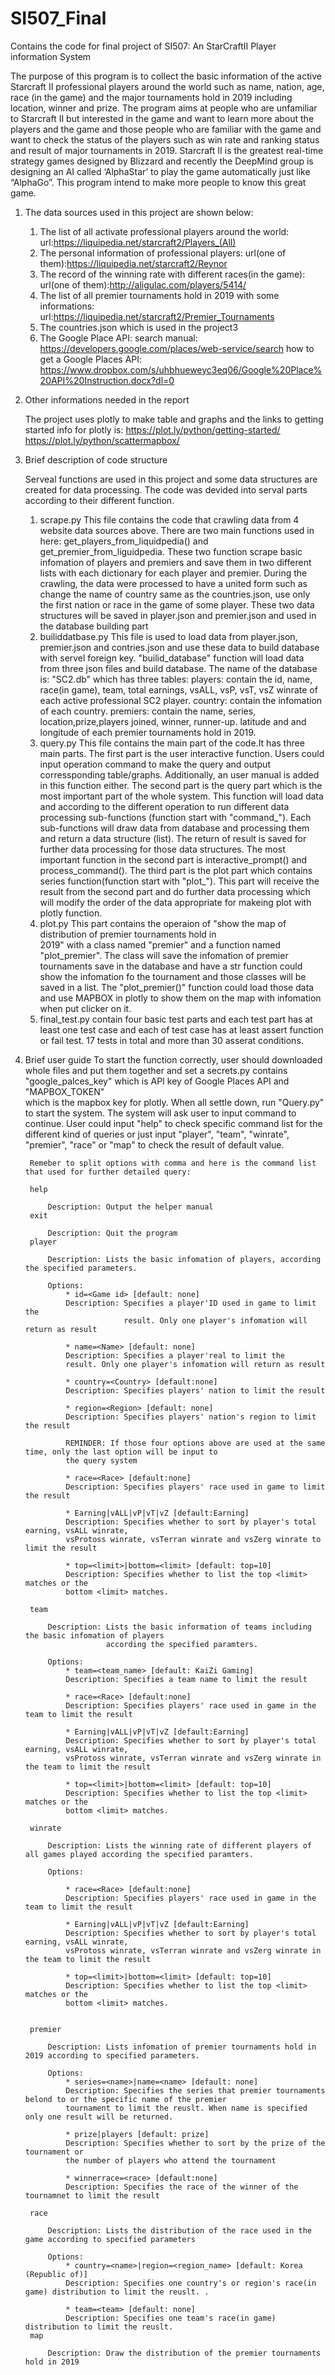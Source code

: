 # SI507_Final
Contains the code for final project of SI507: An StarCraftII Player information System

The purpose of this program is to collect the basic information of the active Starcraft II professional players around the world such as 
name, nation, age, race (in the game) and the major tournaments hold in 2019 including location, winner and prize. The program aims at 
people who are unfamiliar to Starcraft II but interested in the game and want to learn more about the players and the game and those people 
who are familiar with the game and want to check the status of the players such as win rate and ranking status and result of 
major tournaments in 2019. Starcraft II is the greatest real-time strategy games designed by Blizzard and recently the DeepMind group is 
designing an AI called ‘AlphaStar’ to play the game automatically just like “AlphaGo”. 
This program intend to make more people to know this great game.

1. The data sources used in this project are shown below:
    1. The list of all activate professional players around the world:
       url:https://liquipedia.net/starcraft2/Players_(All)
    2. The personal information of professional players:
       url(one of them):https://liquipedia.net/starcraft2/Reynor
    3. The record of the winning rate with different races(in the game):
       url(one of them):http://aligulac.com/players/5414/
    4. The list of all premier tournaments hold in 2019 with some informations:
       url:https://liquipedia.net/starcraft2/Premier_Tournaments
    5. The countries.json which is used in the project3
    6. The Google Place API:
       search manual: https://developers.google.com/places/web-service/search
       how to get a Google Places API: 
       https://www.dropbox.com/s/uhbhueweyc3eq06/Google%20Place%20API%20Instruction.docx?dl=0
2. Other informations needed in the report

   The project uses plotly to make table and graphs and the links to getting started info for plotly is:
   https://plot.ly/python/getting-started/
   https://plot.ly/python/scattermapbox/
3. Brief description of code structure

   Serveal functions are used in this project and some data structures are created for data processing. The code was devided into serval parts according to their different function.
   1. scrape.py
      This file contains the code that crawling data from 4 website data sources above. There are two 
      main functions used in here: get_players_from_liquidpedia() and get_premier_from_liguidpedia. 
      These two function scrape basic infomation of players and premiers and save them in two different 
      lists with each dictionary for each player and premier. During the crawling, the data were
      processed to have a united form such as change the name of country same as the countries.json, use 
      only the first nation or race in the game of some player.
      These two data structures will be saved in player.json and premier.json and used in the database 
      building part
   2. builiddatbase.py
      This file is used to load data from player.json, premier.json and contries.json and use these data 
      to build database with servel foreign key. "builid_database" function will load data from three 
      json files and build database. The name of the database is: "SC2.db" which has three tables:
      players: contain the id, name, race(in game), team, total earnings, vsALL, vsP, vsT, vsZ winrate
               of each active professional SC2 player.
      country: contain the infomation of each country.
      premiers: contain the name, series, location,prize,players joined, winner, runner-up. latitude and
               and longitude of each premier tournaments hold in 2019.
   3. query.py
      This file contains the main part of the code.It has three main parts.
      The first part is the user interactive function. Users could input operation command to make the 
      query and output corressponding table/graphs. Additionally, an user manual is added in this 
      function either.
      The second part is the query part which is the most important part of the whole system. This 
      function will load data and according to the different operation to run different data processing
      sub-functions (function start with "command_"). Each sub-functions will draw data from database
      and processing them and return a data structure (list). The return of result is saved for further
      data processing for those data structures.
      The most important function in the second part is interactive_prompt() and process_command().
      The third part is the plot part which contains series function(function start with "plot_").
      This part will receive the result from the second part and do further data processing which will 
      modify the order of the data appropriate for makeing plot with plotly function.
   4. plot.py
      This part contains the operaion of "show the map of distribution of premier tournaments hold in  
      2019" with a class named "premier" and a function named "plot_premier". The class will save the 
      infomation of premier tournaments save in the database and have a str function could show the 
      infomation fo the tournament and those classes will be saved in a list. The "plot_premier()" 
      function could load those data and use MAPBOX in plotly to show them on the map with infomation 
      when put clicker on it.
   5. final_test.py
      contain four basic test parts and each test part has at least one test case and each of test case 
      has at least assert function or fail test. 17 tests in total and more than 30 asserat conditions.
4. Brief user guide
   To start the function correctly, user should downloaded whole files and put them together and set a 
   secrets.py contains "google_palces_key" which is API key of Google Places API and "MAPBOX_TOKEN"  
   which is the mapbox key for plotly. 
   When all settle down, run "Query.py" to start the system. The system will ask user to input command 
   to continue. User could input "help" to check specific command list for the different kind of queries 
   or just input "player", "team", "winrate", "premier", "race" or "map" to check the result of default 
   value. 
 
        Remeber to split options with comma and here is the command list that used for further detailed query:

        help

            Description: Output the helper manual
        exit

            Description: Quit the program
        player

            Description: Lists the basic infomation of players, according the specified parameters.

            Options:
                * id=<Game id> [default: none]
                Description: Specifies a player'ID used in game to limit the
                             result. Only one player's infomation will return as result

                * name=<Name> [default: none]
                Description: Specifies a player'real to limit the
                result. Only one player's infomation will return as result

                * country=<Country> [default:none]
                Description: Specifies players' nation to limit the result

                * region=<Region> [default: none]
                Description: Specifies players' nation's region to limit the result

                REMINDER: If those four options above are used at the same time, only the last option will be input to
                the query system

                * race=<Race> [default:none]
                Description: Specifies players' race used in game to limit the result

                * Earning|vALL|vP|vT|vZ [default:Earning]
                Description: Specifies whether to sort by player's total earning, vsALL winrate,
                vsProtoss winrate, vsTerran winrate and vsZerg winrate to limit the result

                * top=<limit>|bottom=<limit> [default: top=10]
                Description: Specifies whether to list the top <limit> matches or the
                bottom <limit> matches.

        team

            Description: Lists the basic information of teams including the basic infomation of players
                         according the specified paramters.

            Options:
                * team=<team_name> [default: KaiZi Gaming]
                Description: Specifies a team name to limit the result

                * race=<Race> [default:none]
                Description: Specifies players' race used in game in the team to limit the result

                * Earning|vALL|vP|vT|vZ [default:Earning]
                Description: Specifies whether to sort by player's total earning, vsALL winrate,
                vsProtoss winrate, vsTerran winrate and vsZerg winrate in the team to limit the result

                * top=<limit>|bottom=<limit> [default: top=10]
                Description: Specifies whether to list the top <limit> matches or the
                bottom <limit> matches.

        winrate

            Description: Lists the winning rate of different players of all games played according the specified paramters.

            Options:
            
                * race=<Race> [default:none]
                Description: Specifies players' race used in game in the team to limit the result

                * Earning|vALL|vP|vT|vZ [default:Earning]
                Description: Specifies whether to sort by player's total earning, vsALL winrate,
                vsProtoss winrate, vsTerran winrate and vsZerg winrate in the team to limit the result

                * top=<limit>|bottom=<limit> [default: top=10]
                Description: Specifies whether to list the top <limit> matches or the
                bottom <limit> matches.


        premier

            Description: Lists infomation of premier tournaments hold in 2019 according to specified parameters.

            Options:
                * series=<name>|name=<name> [default: none]
                Description: Specifies the series that premier tournaments belond to or the specific name of the premier
                tournament to limit the reuslt. When name is specified only one result will be returned.

                * prize|players [default: prize]
                Description: Specifies whether to sort by the prize of the tournament or
                the number of players who attend the tournament

                * winnerrace=<race> [default:none]
                Description: Specifies the race of the winner of the tournamnet to limit the result

        race

            Description: Lists the distribution of the race used in the game according to specified parameters

            Options:
                * country=<name>|region=<region_name> [default: Korea (Republic of)]
                Description: Specifies one country's or region's race(in game) distribution to limit the reuslt. .

                * team=<team> [default: none]
                Description: Specifies one team's race(in game) distribution to limit the reuslt.
        map

            Description: Draw the distribution of the premier tournaments hold in 2019

